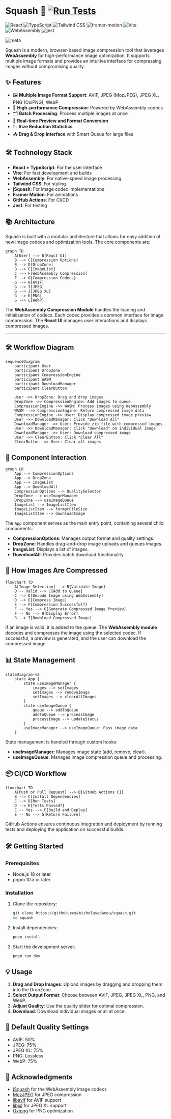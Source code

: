 # Squash 🎨 [![Run Tests](https://github.com/nicholasadamou/squash/actions/workflows/tests.yml/badge.svg)](https://github.com/nicholasadamou/squash/actions/workflows/tests.yml)

![React](https://img.shields.io/badge/React-%2320232a.svg?style=flat-square&logo=react&logoColor=%2361DAFB)
![TypeScript](https://img.shields.io/badge/-TypeScript-007ACC?style=flat-square&logo=typescript&logoColor=white)
![Tailwind CSS](https://img.shields.io/badge/-Tailwind%20CSS-06B6D4?style=flat-square&logo=tailwindcss&logoColor=white)
![framer-motion](https://img.shields.io/badge/-Framer%20Motion-0055FF?style=flat-square&logo=framer&logoColor=white)
![Vite](https://img.shields.io/badge/-Vite-646CFF?style=flat-square&logo=vite&logoColor=white)
![WebAssembly](https://img.shields.io/badge/-WebAssembly-654FF0?style=flat-square&logo=webassembly&logoColor=white)
![jest](https://img.shields.io/badge/-Jest-C21325?style=flat-square&logo=jest&logoColor=white)

![meta](public/meta.png)

Squash is a modern, browser-based image compression tool that leverages **WebAssembly** for high-performance image optimization. It supports multiple image formats and provides an intuitive interface for compressing images without compromising quality.

## ✨ Features

- 🖼️ **Multiple Image Format Support**: AVIF, JPEG (MozJPEG), JPEG XL, PNG (OxiPNG), WebP
- 🚀 **High-performance Compression**: Powered by WebAssembly codecs
- 🗂️ **Batch Processing**: Process multiple images at once
- 🔄 **Real-time Preview and Format Conversion**
- 📉 **Size Reduction Statistics**
- 📥 **Drag & Drop Interface** with Smart Queue for large files

## 🛠️ Technology Stack

- **React + TypeScript**: For the user interface
- **Vite**: For fast development and builds
- **WebAssembly**: For native-speed image processing
- **Tailwind CSS**: For styling
- **jSquash**: For image codec implementations
- **Framer Motion**: For animations
- **GitHub Actions**: For CI/CD
- **Jest**: For testing

## 📚 Architecture

Squash is built with a modular architecture that allows for easy addition of new image codecs and optimization tools. The core components are:

```mermaid
graph TD
    A[User] --> B[React UI]
    B --> C[Compression Options]
    B --> D[DropZone]
    B --> E[ImageList]
    C --> F[WebAssembly Compression]
    F --> G{Compression Codecs}
    G --> H[AVIF]
    G --> I[JPEG]
    G --> J[JPEG XL]
    G --> K[PNG]
    G --> L[WebP]
```

The **WebAssembly Compression Module** handles the loading and initialization of codecs. Each codec provides a common interface for image compression. The **React UI** manages user interactions and displays compressed images.

---

## 🛠️ Workflow Diagram

```mermaid
sequenceDiagram
    participant User
    participant DropZone
    participant CompressionEngine
    participant WASM
    participant DownloadManager
    participant ClearButton

    User ->> DropZone: Drag and drop images
    DropZone ->> CompressionEngine: Add images to queue
    CompressionEngine ->> WASM: Process images using WebAssembly
    WASM -->> CompressionEngine: Return compressed image data
    CompressionEngine ->> User: Display compressed image preview
    User ->> DownloadManager: Click "Download All"
    DownloadManager ->> User: Provide zip file with compressed images
    User ->> DownloadManager: Click "Download" on individual image
    DownloadManager ->> User: Download compressed image
    User ->> ClearButton: Click "Clear All"
    ClearButton ->> User: Clear all images
```

## 🔧 Component Interaction

```mermaid
graph LR
    App --> CompressionOptions
    App --> DropZone
    App --> ImageList
    App --> DownloadAll
    CompressionOptions --> QualitySelector
    DropZone --> useImageManager
    DropZone --> useImageQueue
    ImageList --> ImageListItem
    ImageListItem --> formatFileSize
    ImageListItem --> downloadImage
```

The `App` component serves as the main entry point, containing several child components:

- **CompressionOptions**: Manages output format and quality settings.
- **DropZone**: Handles drag-and-drop image uploads and queues images.
- **ImageList**: Displays a list of images.
- **DownloadAll**: Provides batch download functionality.

## 🔄 How Images Are Compressed

```mermaid
flowchart TD
    A[Image Selection] --> B{Validate Image}
    B -- Valid --> C[Add to Queue]
    C --> D[Decode Image using WebAssembly]
    D --> E[Compress Image]
    E --> F{Compression Successful?}
    F -- Yes --> G[Generate Compressed Image Preview]
    F -- No --> H[Display Error]
    G --> I[Download Compressed Image]
```

If an image is valid, it is added to the queue. The **WebAssembly module** decodes and compresses the image using the selected codec. If successful, a preview is generated, and the user can download the compressed image.

## 📊 State Management

```mermaid
stateDiagram-v2
    state App {
        state useImageManager {
            images --> setImages
            setImages --> removeImage
            setImages --> clearAllImages
        }
        state useImageQueue {
            queue --> addToQueue
            addToQueue --> processImage
            processImage --> updateStatus
        }
        useImageManager --> useImageQueue: Pass image data
    }
```

State management is handled through custom hooks:

- **useImageManager**: Manages image state (add, remove, clear).
- **useImageQueue**: Manages image compression queue and processing.

## 📦 CI/CD Workflow

```mermaid
flowchart TD
    A[Push or Pull Request] --> B[GitHub Actions CI]
    B --> C[Install Dependencies]
    C --> D[Run Tests]
    D --> E{Tests Passed?}
    E -- Yes --> F[Build and Deploy]
    E -- No --> G[Return Failure]
```

GitHub Actions ensures continuous integration and deployment by running tests and deploying the application on successful builds.

## 🛠️ Getting Started

### Prerequisites
- Node.js 18 or later
- pnpm 10.x or later

### Installation

1. Clone the repository:
   ```bash
   git clone https://github.com/nicholasadamou/squash.git
   cd squash
   ```

2. Install dependencies:
   ```bash
   pnpm install
   ```

3. Start the development server:
   ```bash
   pnpm run dev
   ```

## 💡 Usage

1. **Drag and Drop Images**: Upload images by dragging and dropping them into the DropZone.
2. **Select Output Format**: Choose between AVIF, JPEG, JPEG XL, PNG, and WebP.
3. **Adjust Quality**: Use the quality slider for optimal compression.
4. **Download**: Download individual images or all at once.

## 🔧 Default Quality Settings

- AVIF: 50%
- JPEG: 75%
- JPEG XL: 75%
- PNG: Lossless
- WebP: 75%

## 🙏 Acknowledgments

- [jSquash](https://github.com/jamsinclair/jSquash) for the WebAssembly image codecs
- [MozJPEG](https://github.com/mozilla/mozjpeg) for JPEG compression
- [libavif](https://github.com/AOMediaCodec/libavif) for AVIF support
- [libjxl](https://github.com/libjxl/libjxl) for JPEG XL support
- [Oxipng](https://github.com/shssoichiro/oxipng) for PNG optimization

